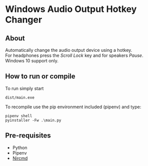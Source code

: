 # Windows Audio Output Hotkey Changer

## About
Automatically change the audio output device using a hotkey.  
For headphones press the *Scroll Lock* key and for speakers *Pause*.  
Windows 10 support only. 

## How to run or compile
To run simply start

    dist/main.exe

To recompile use the pip environment included (pipenv) and type:

    pipenv shell
    pyinstaller -Fw .\main.py
    
## Pre-requisites
* Python
* Pipenv
* [Nircmd](https://www.nirsoft.net/utils/nircmd.html)

